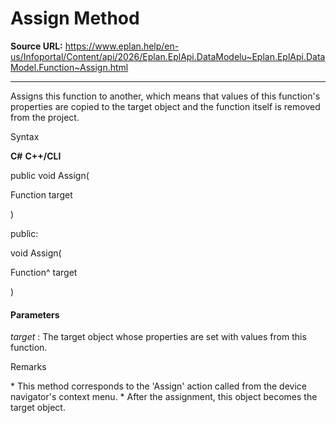 # Assign Method

**Source URL:** https://www.eplan.help/en-us/Infoportal/Content/api/2026/Eplan.EplApi.DataModelu~Eplan.EplApi.DataModel.Function~Assign.html

---

Assigns this function to another, which means that values of this function's properties are copied to the target object and the function itself is removed from the project.

Syntax

**C#**
**C++/CLI**


public void Assign( 

   Function target

)

public:

void Assign( 

   Function^ target

)


#### Parameters

*target*
:   The target object whose properties are set with values from this function.

Remarks

\* This method corresponds to the 'Assign' action called from the device navigator's context menu. \* After the assignment, this object becomes the target object.
